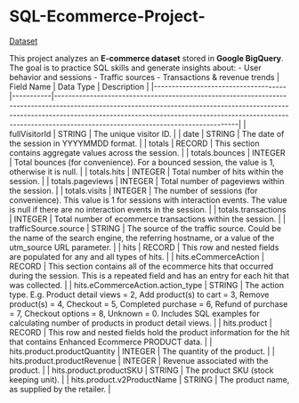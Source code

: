 # SQL-Ecommerce-Project-
[Dataset](https://console.cloud.google.com/bigquery?hl=vi&inv=1&invt=Ab1UAQ&project=my-project-sql-464309&ws=!1m10!1m4!4m3!1sbigquery-public-data!2sgoogle_analytics_sample!3sga_sessions_20170801!1m4!4m3!1smy-project-sql-464309!2shometest!3shackathon_accessories_sales)

This project analyzes an **E-commerce dataset** stored in **Google BigQuery**.   The goal is to practice SQL skills and generate insights about: - User behavior and sessions - Traffic sources - Transactions &amp; revenue trends
| Field Name                          | Data Type | Description                                                                                                                                                                                                                                                                                 |
|-------------------------------------|-----------|---------------------------------------------------------------------------------------------------------------------------------------------------------------------------------------------------------------------------------------------------------------------------------------------|
| fullVisitorId                       | STRING    | The unique visitor ID.                                                                                                                                                                                                                                                                      |
| date                                | STRING    | The date of the session in YYYYMMDD format.                                                                                                                                                                                                                                                 |
| totals                              | RECORD    | This section contains aggregate values across the session.                                                                                                                                                                                                                                  |
| totals.bounces                      | INTEGER   | Total bounces (for convenience). For a bounced session, the value is 1, otherwise it is null.                                                                                                                                                                                               |
| totals.hits                         | INTEGER   | Total number of hits within the session.                                                                                                                                                                                                                                                    |
| totals.pageviews                    | INTEGER   | Total number of pageviews within the session.                                                                                                                                                                                                                                               |
| totals.visits                       | INTEGER   | The number of sessions (for convenience). This value is 1 for sessions with interaction events. The value is null if there are no interaction events in the session.                                                                                                                         |
| totals.transactions                 | INTEGER   | Total number of ecommerce transactions within the session.                                                                                                                                                                                                                                  |
| trafficSource.source                | STRING    | The source of the traffic source. Could be the name of the search engine, the referring hostname, or a value of the utm_source URL parameter.                                                                                                                                                 |
| hits                                | RECORD    | This row and nested fields are populated for any and all types of hits.                                                                                                                                                                                                                      |
| hits.eCommerceAction                | RECORD    | This section contains all of the ecommerce hits that occurred during the session. This is a repeated field and has an entry for each hit that was collected.                                                                                                                                 |
| hits.eCommerceAction.action_type    | STRING    | The action type. E.g. Product detail views = 2, Add product(s) to cart = 3, Remove product(s) = 4, Checkout = 5, Completed purchase = 6, Refund of purchase = 7, Checkout options = 8, Unknown = 0. Includes SQL examples for calculating number of products in product detail views.          |
| hits.product                        | RECORD    | This row and nested fields hold the product information for the hit that contains Enhanced Ecommerce PRODUCT data.                                                                                                                                                                           |
| hits.product.productQuantity        | INTEGER   | The quantity of the product.                                                                                                                                                                                                                                                                |
| hits.product.productRevenue         | INTEGER   | Revenue associated with the product.                                                                                                                                                                                                                                                        |
| hits.product.productSKU             | STRING    | The product SKU (stock keeping unit).                                                                                                                                                                                                                                                       |
| hits.product.v2ProductName          | STRING    | The product name, as supplied by the retailer.                                                                                                                                                                                                                                              |
